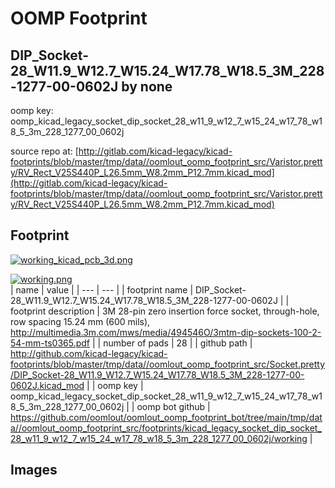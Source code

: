 # OOMP Footprint  
## DIP_Socket-28_W11.9_W12.7_W15.24_W17.78_W18.5_3M_228-1277-00-0602J  by none  
  
oomp key: oomp_kicad_legacy_socket_dip_socket_28_w11_9_w12_7_w15_24_w17_78_w18_5_3m_228_1277_00_0602j  
  
source repo at: [http://gitlab.com/kicad-legacy/kicad-footprints/blob/master/tmp/data//oomlout_oomp_footprint_src/Varistor.pretty/RV_Rect_V25S440P_L26.5mm_W8.2mm_P12.7mm.kicad_mod](http://gitlab.com/kicad-legacy/kicad-footprints/blob/master/tmp/data//oomlout_oomp_footprint_src/Varistor.pretty/RV_Rect_V25S440P_L26.5mm_W8.2mm_P12.7mm.kicad_mod)  
## Footprint  
  
[![working_kicad_pcb_3d.png](working_kicad_pcb_3d_600.png)](working_kicad_pcb_3d.png)  
  
[![working.png](working_600.png)](working.png)  
| name | value | 
| --- | --- | 
| footprint name | DIP_Socket-28_W11.9_W12.7_W15.24_W17.78_W18.5_3M_228-1277-00-0602J | 
| footprint description | 3M 28-pin zero insertion force socket, through-hole, row spacing 15.24 mm (600 mils), http://multimedia.3m.com/mws/media/494546O/3mtm-dip-sockets-100-2-54-mm-ts0365.pdf | 
| number of pads | 28 | 
| github path | http://github.com/kicad-legacy/kicad-footprints/blob/master/tmp/data//oomlout_oomp_footprint_src/Socket.pretty/DIP_Socket-28_W11.9_W12.7_W15.24_W17.78_W18.5_3M_228-1277-00-0602J.kicad_mod | 
| oomp key | oomp_kicad_legacy_socket_dip_socket_28_w11_9_w12_7_w15_24_w17_78_w18_5_3m_228_1277_00_0602j | 
| oomp bot github | https://github.com/oomlout/oomlout_oomp_footprint_bot/tree/main/tmp/data//oomlout_oomp_footprint_src/footprints/kicad_legacy_socket_dip_socket_28_w11_9_w12_7_w15_24_w17_78_w18_5_3m_228_1277_00_0602j/working | 
## Images  
